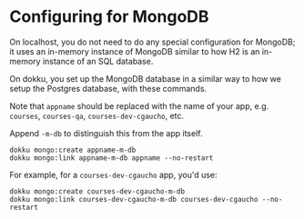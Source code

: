  # Configuring for MongoDB

On localhost, you do not need to do any special configuration for MongoDB; it uses
an in-memory instance of MongoDB similar to how H2 is an in-memory instance of
an SQL database.

On dokku, you set up the MongoDB database in a similar way to how we setup the
Postgres database, with these commands.

Note that `appname` should be replaced with the name of your app, e.g. `courses`, `courses-qa`, `courses-dev-cgaucho`, etc.

Append `-m-db` to distinguish this from the app itself.

```
dokku mongo:create appname-m-db
dokku mongo:link appname-m-db appname --no-restart
```

For example, for a `courses-dev-cgaucho` app, you'd use:

```
dokku mongo:create courses-dev-cgaucho-m-db
dokku mongo:link courses-dev-cgaucho-m-db courses-dev-cgaucho --no-restart
```
